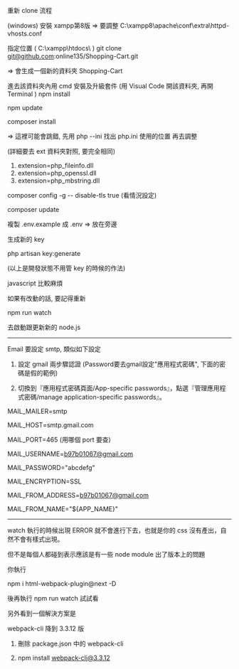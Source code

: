 重新 clone 流程

(windows) 安裝 xampp第8版 => 要調整 C:\xampp8\apache\conf\extra\httpd-vhosts.conf

指定位置 ( C:\xampp\htdocs\ )
git clone git@github.com:online135/Shopping-Cart.git

=> 會生成一個新的資料夾 Shopping-Cart

進去該資料夾內用 cmd 安裝及升級套件 (用 Visual Code 開該資料夾, 再開 Terminal )
npm install

npm update

composer install

=> 這裡可能會跳錯, 先用 php --ini 找出 php.ini 使用的位置
再去調整 

(詳細要去 ext 資料夾對照, 要完全相同)
1. extension=php_fileinfo.dll
2. extension=php_openssl.dll
3. extension=php_mbstring.dll

composer config -g -- disable-tls true  (看情況設定)

composer update

複製 .env.example 成 .env => 放在旁邊

生成新的 key

php artisan key:generate

(以上是開發狀態不用管 key 的時候的作法)

javascript 比較麻煩

如果有改動的話, 要記得重新

npm run watch

去啟動跟更新新的 node.js


-----

Email 要設定 smtp, 類似如下設定

1. 設定 gmail 兩步驟認證
(Password要去gmail設定"應用程式密碼", 下面的密碼是假的範例)

2. 切換到『應用程式密碼頁面/App-specific passwords』，點選『管理應用程式密碼/manage application-specific passwords』。

MAIL_MAILER=smtp

MAIL_HOST=smtp.gmail.com

MAIL_PORT=465 (用哪個 port 要查)

MAIL_USERNAME=b97b01067@gmail.com

MAIL_PASSWORD="abcdefg"

MAIL_ENCRYPTION=SSL

MAIL_FROM_ADDRESS=b97b01067@gmail.com

MAIL_FROM_NAME="${APP_NAME}"


----

watch 執行的時候出現 ERROR 就不會進行下去，也就是你的 css 沒有產出，自然不會有樣式出現。

但不是每個人都碰到表示應該是有一些 node module 出了版本上的問題

你執行

npm i html-webpack-plugin@next -D

後再執行 npm run watch 試試看

另外看到一個解決方案是

webpack-cli 降到 3.3.12 版 

1. 刪除 package.json 中的 webpack-cli

2. npm install webpack-cli@3.3.12
